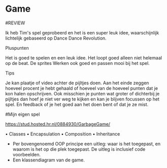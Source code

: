 # Game

#REVIEW

Ik heb Tim's spel geprobeerd en het is een super leuk idee, waarschijnlijk lichtelijk gebaseerd op Dance Dance Revolution. 

Pluspunten

Het is goed te spelen en een leuk idee. Het loopt goed alleen niet helemaal op de beat. De sprites Werken ook goed en passen mooi bij het spel. 

Tips

Je kan plaatje of video achter de pijltjes doen. Aan het einde zeggen hoeveel procent je hebt gehaald of hoeveel van de hoeveel punten dat je kon halen opschrijven. Ook misschien je punten wat groter of dichterbij je pijltjes dan hoef je niet ver weg te kijken en kan je blijven focussen op het spel. En feedback of je het goed aan het doen bent of dat je ze mist.

#Mijn eigen spel

https://stud.hosted.hr.nl/0884930/GarbageGame/

• Classes
• Encapsulation
• Composition
• Inheritance

+ Per bovengenoemd OOP principe een uitleg: waar is het toegepast, en waarom is het
op die plek toegepast. De uitleg is inclusief code voorbeelden.
+ Een klassendiagram van de game.

